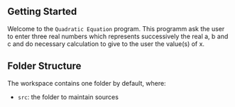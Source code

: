 ## Getting Started

Welcome to the `Quadratic Equation` program.
This programm ask the user to enter three real numbers which represents successively the real a, b and c and do necessary calculation to give to the user the value(s) of x.

## Folder Structure

The workspace contains one folder by default, where:

- `src`: the folder to maintain sources